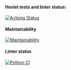 #### Hexlet tests and linter status:
[![Actions Status](https://github.com/notabu/python-project-lvl1/workflows/hexlet-check/badge.svg)](https://github.com/notabu/python-project-lvl1/actions)

#### Maintainability
[![Maintainability](https://api.codeclimate.com/v1/badges/2bb66c194e439ea25c08/maintainability)](https://codeclimate.com/github/notabu/python-project-lvl1/maintainability)

#### Linter status
[![Python CI](https://github.com/notabu/python-project-lvl1/actions/workflows/pyci.yml/badge.svg)](https://github.com/notabu/python-project-lvl1/actions/workflows/pyci.yml)